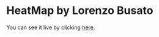 # HeatMap by Lorenzo Busato
You can see it live by clicking [here](https://lolobusato.github.io/HeatMap).
